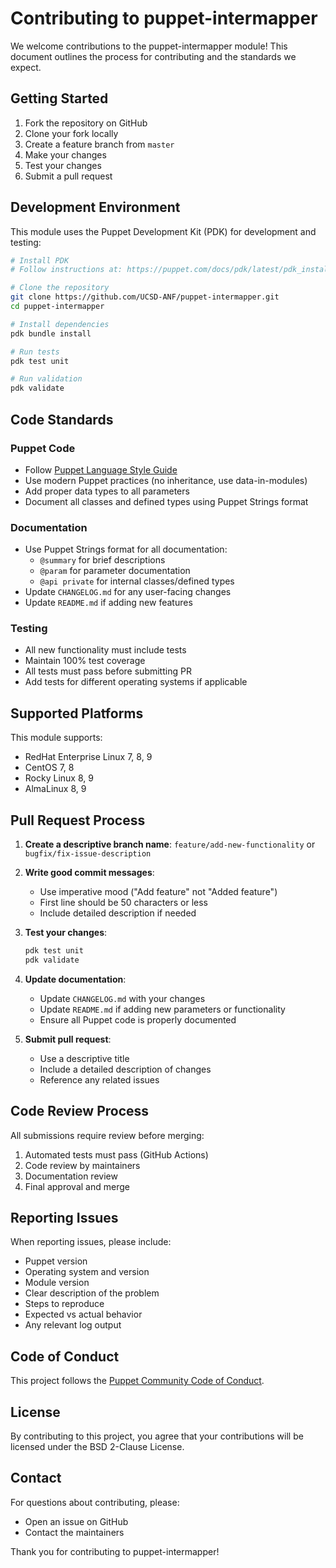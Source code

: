 # Contributing to puppet-intermapper

We welcome contributions to the puppet-intermapper module! This document outlines the process for contributing and
the standards we expect.

## Getting Started

1. Fork the repository on GitHub
2. Clone your fork locally
3. Create a feature branch from `master`
4. Make your changes
5. Test your changes
6. Submit a pull request

## Development Environment

This module uses the Puppet Development Kit (PDK) for development and testing:

```bash
# Install PDK
# Follow instructions at: https://puppet.com/docs/pdk/latest/pdk_install.html

# Clone the repository
git clone https://github.com/UCSD-ANF/puppet-intermapper.git
cd puppet-intermapper

# Install dependencies
pdk bundle install

# Run tests
pdk test unit

# Run validation
pdk validate
```

## Code Standards

### Puppet Code

- Follow [Puppet Language Style Guide](https://puppet.com/docs/puppet/latest/style_guide.html)
- Use modern Puppet practices (no inheritance, use data-in-modules)
- Add proper data types to all parameters
- Document all classes and defined types using Puppet Strings format

### Documentation

- Use Puppet Strings format for all documentation:
  - `@summary` for brief descriptions
  - `@param` for parameter documentation
  - `@api private` for internal classes/defined types
- Update `CHANGELOG.md` for any user-facing changes
- Update `README.md` if adding new features

### Testing

- All new functionality must include tests
- Maintain 100% test coverage
- All tests must pass before submitting PR
- Add tests for different operating systems if applicable

## Supported Platforms

This module supports:

- RedHat Enterprise Linux 7, 8, 9
- CentOS 7, 8
- Rocky Linux 8, 9
- AlmaLinux 8, 9

## Pull Request Process

1. **Create a descriptive branch name**: `feature/add-new-functionality` or `bugfix/fix-issue-description`

2. **Write good commit messages**:
   - Use imperative mood ("Add feature" not "Added feature")
   - First line should be 50 characters or less
   - Include detailed description if needed

3. **Test your changes**:

   ```bash
   pdk test unit
   pdk validate
   ```

4. **Update documentation**:
   - Update `CHANGELOG.md` with your changes
   - Update `README.md` if adding new parameters or functionality
   - Ensure all Puppet code is properly documented

5. **Submit pull request**:
   - Use a descriptive title
   - Include a detailed description of changes
   - Reference any related issues

## Code Review Process

All submissions require review before merging:

1. Automated tests must pass (GitHub Actions)
2. Code review by maintainers
3. Documentation review
4. Final approval and merge

## Reporting Issues

When reporting issues, please include:

- Puppet version
- Operating system and version
- Module version
- Clear description of the problem
- Steps to reproduce
- Expected vs actual behavior
- Any relevant log output

## Code of Conduct

This project follows the [Puppet Community Code of Conduct](https://puppet.com/community/code-of-conduct).

## License

By contributing to this project, you agree that your contributions will be licensed under the
BSD 2-Clause License.

## Contact

For questions about contributing, please:

- Open an issue on GitHub
- Contact the maintainers

Thank you for contributing to puppet-intermapper!
